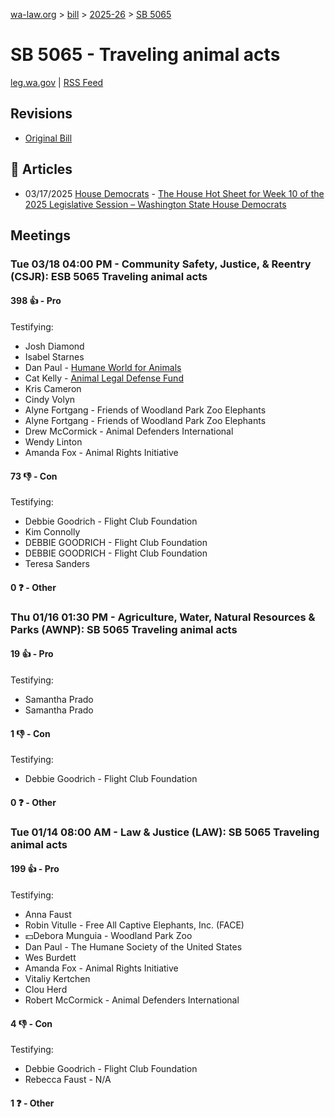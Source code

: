[wa-law.org](/) > [bill](/bill/) > [2025-26](/bill/2025-26/) > [SB 5065](/bill/2025-26/sb/5065/)

# SB 5065 - Traveling animal acts
[leg.wa.gov](https://app.leg.wa.gov/billsummary?BillNumber=5065&Year=2025&Initiative=false) | [RSS Feed](./rss.xml)

## Revisions
* [Original Bill](1/)

## 📰 Articles
* 03/17/2025 [House Democrats](/org/house_democrats/) - [The House Hot Sheet for Week 10 of the 2025 Legislative Session – Washington State House Democrats](https://housedemocrats.wa.gov/blog/2025/03/17/the-house-hot-sheet-for-week-10-of-the-2025-legislative-session/#:~:text=ESB%205065)

## Meetings
### Tue 03/18 04:00 PM - Community Safety, Justice, & Reentry (CSJR): ESB 5065 Traveling animal acts
#### 398 👍 - Pro
Testifying:
* Josh Diamond
* Isabel Starnes
* Dan Paul - [Humane World for Animals](/org/humane_world_for_animals/)
* Cat Kelly - [Animal Legal Defense Fund](/org/animal_legal_defense_fund/)
* Kris Cameron
* Cindy Volyn
* Alyne Fortgang - Friends of Woodland Park Zoo Elephants
* Alyne Fortgang - Friends of Woodland Park Zoo Elephants
* Drew McCormick - Animal Defenders International
* Wendy Linton
* Amanda Fox - Animal Rights Initiative

#### 73 👎 - Con
Testifying:
* Debbie Goodrich - Flight Club Foundation
* Kim Connolly
* DEBBIE GOODRICH - Flight Club Foundation
* DEBBIE GOODRICH - Flight Club Foundation
* Teresa Sanders

#### 0 ❓ - Other

### Thu 01/16 01:30 PM - Agriculture, Water, Natural Resources & Parks (AWNP): SB 5065 Traveling animal acts
#### 19 👍 - Pro
Testifying:
* Samantha Prado
* Samantha Prado

#### 1 👎 - Con
Testifying:
* Debbie Goodrich - Flight Club Foundation

#### 0 ❓ - Other

### Tue 01/14 08:00 AM - Law & Justice (LAW): SB 5065 Traveling animal acts
#### 199 👍 - Pro
Testifying:
* Anna Faust
* Robin Vitulle - Free All Captive Elephants, Inc. (FACE)
* 💵Debora Munguia - Woodland Park Zoo
* Dan Paul - The Humane Society of the United States
* Wes Burdett
* Amanda Fox - Animal Rights Initiative
* Vitaliy Kertchen
* Clou Herd
* Robert McCormick - Animal Defenders International

#### 4 👎 - Con
Testifying:
* Debbie Goodrich - Flight Club Foundation
* Rebecca Faust - N/A

#### 1 ❓ - Other
